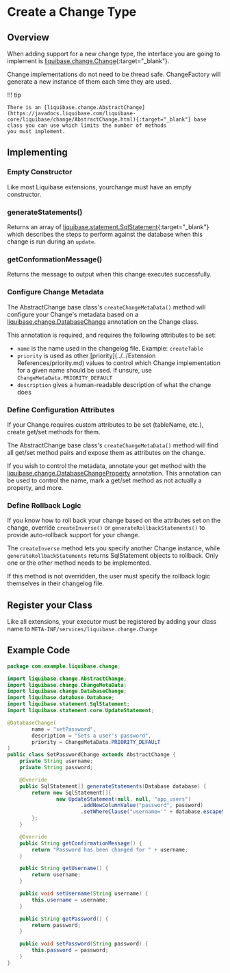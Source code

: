 # Create a Change Type

## Overview

When adding support for a new change type, the interface you are going to implement is [liquibase.change.Change](https://javadocs.liquibase.com/liquibase-core/liquibase/change/Change.html){:target="_blank"}.

Change implementations do not need to be thread safe.  ChangeFactory will generate a new instance of them each time they are used.

!!! tip

    There is an [liquibase.change.AbstractChange](https://javadocs.liquibase.com/liquibase-core/liquibase/change/AbstractChange.html){:target="_blank"} base class you can use which limits the number of methods
    you must implement. 

## Implementing

### Empty Constructor

Like most Liquibase extensions, yourchange must have an empty constructor.

### generateStatements()

Returns an array of [liquibase.statement.SqlStatement](https://javadocs.liquibase.com/liquibase-core/liquibase/statement/SqlStatement.html){:target="_blank"}
which describes the steps to perform against the database when this change is run during an `update`.

### getConformationMessage()

Returns the message to output when this change executes successfully. 

### Configure Change Metadata

The AbstractChange base class's `createChangeMetaData()` method will configure your Change's metadata based on a [liquibase.change.DatabaseChange](https://javadocs.liquibase.com/liquibase-core/liquibase/change/DatabaseChange.html) annotation
on the Change class. 

This annotation is required, and requires the following attributes to be set:

- `name` is the name used in the changelog file. Example: `createTable`
- `priority` is used as other [priority](../../Extension References/priority.md) values to control which Change implementation for a given name should be used. If unsure, use `ChangeMetaData.PRIORITY_DEFAULT`
- `description` gives a human-readable description of what the change does

### Define Configuration Attributes

If your Change requires custom attributes to be set (tableName, etc.), create get/set methods for them.

The AbstractChange base class's `createChangeMetaData()` method will find all get/set method pairs and expose them as attributes on the change.

If you wish to control the metadata, annotate your get method with the [liquibase.change.DatabaseChangeProperty](https://javadocs.liquibase.com/liquibase-core/liquibase/change/DatabaseChangeProperty.html) annotation. 
This annotation can be used to control the name, mark a get/set method as not actually a property, and more. 


### Define Rollback Logic

If you know how to roll back your change based on the attributes set on the change, override `createInverse()` or `generateRollbackStatements()` to provide auto-rollback support for your change.

The `createInverse` method lets you specify another Change instance, while `generateRollbackStatements` returns SqlStatement objects to rollback. Only one or the other method needs to be implemented. 

If this method is not overridden, the user must specify the rollback logic themselves in their changelog file.

## Register your Class

Like all extensions, your executor must be registered by adding your class name to `META-INF/services/liquibase.change.Change`

## Example Code

```java
package com.example.liquibase.change;

import liquibase.change.AbstractChange;
import liquibase.change.ChangeMetaData;
import liquibase.change.DatabaseChange;
import liquibase.database.Database;
import liquibase.statement.SqlStatement;
import liquibase.statement.core.UpdateStatement;

@DatabaseChange(
        name = "setPassword",
        description = "Sets a user's password",
        priority = ChangeMetaData.PRIORITY_DEFAULT
)
public class SetPasswordChange extends AbstractChange {
    private String username;
    private String password;

    @Override
    public SqlStatement[] generateStatements(Database database) {
        return new SqlStatement[]{
                new UpdateStatement(null, null, "app_users")
                        .addNewColumnValue("password", password)
                        .setWhereClause("username='" + database.escapeStringForDatabase(username) + "'")
        };
    }

    @Override
    public String getConfirmationMessage() {
        return "Password has been changed for " + username;
    }

    public String getUsername() {
        return username;
    }

    public void setUsername(String username) {
        this.username = username;
    }

    public String getPassword() {
        return password;
    }

    public void setPassword(String password) {
        this.password = password;
    }
}


```